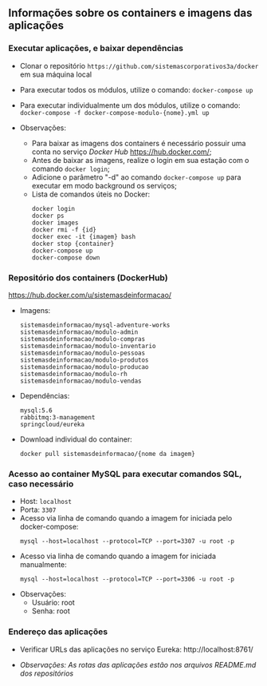 ## Informações sobre os containers e imagens das aplicações

### Executar aplicações, e baixar dependências
  - Clonar o repositório ```https://github.com/sistemascorporativos3a/docker``` em sua máquina local
  - Para executar todos os módulos, utilize o comando:
    ```docker-compose up```
  - Para executar individualmente um dos módulos, utilize o comando:
    ```docker-compose -f docker-compose-modulo-{nome}.yml up```

  - Observações:
    - Para baixar as imagens dos containers é necessário possuir uma conta no serviço _Docker Hub_ https://hub.docker.com/;
    - Antes de baixar as imagens, realize o login em sua estação com o comando ```docker login```;
    - Adicione o parâmetro "-d" ao comando ```docker-compose up``` para executar em modo background os serviços;
    - Lista de comandos úteis no Docker:
      ```
      docker login
      docker ps
      docker images
      docker rmi -f {id}
      docker exec -it {imagem} bash
      docker stop {container}
      docker-compose up
      docker-compose down
      ```

### Repositório dos containers (DockerHub)

https://hub.docker.com/u/sistemasdeinformacao/

- Imagens:
  ```
  sistemasdeinformacao/mysql-adventure-works
  sistemasdeinformacao/modulo-admin
  sistemasdeinformacao/modulo-compras
  sistemasdeinformacao/modulo-inventario
  sistemasdeinformacao/modulo-pessoas
  sistemasdeinformacao/modulo-produtos
  sistemasdeinformacao/modulo-producao
  sistemasdeinformacao/modulo-rh
  sistemasdeinformacao/modulo-vendas
  ```
- Dependências:
  ```
  mysql:5.6
  rabbitmq:3-management
  springcloud/eureka
  ```
- Download individual do container:
  ```
  docker pull sistemasdeinformacao/{nome da imagem}
  ```

### Acesso ao container MySQL para executar comandos SQL, caso necessário
  - Host:
    ```localhost```
  - Porta:
    ```3307```
  - Acesso via linha de comando quando a imagem for iniciada pelo docker-compose:
    ```
    mysql --host=localhost --protocol=TCP --port=3307 -u root -p
    ```
  - Acesso via linha de comando quando a imagem for iniciada manualmente:
    ```
    mysql --host=localhost --protocol=TCP --port=3306 -u root -p
    ```
  - Observações:
    - Usuário: root
    - Senha:   root
    
    
### Endereço das aplicações
  - Verificar URLs das aplicações no serviço Eureka: http://localhost:8761/
  
  - *Observações: As rotas das aplicações estão nos arquivos README.md dos repositórios*
